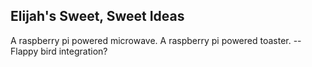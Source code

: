 ## Elijah's Sweet, Sweet Ideas
A raspberry pi powered microwave.
A raspberry pi powered toaster.
 -- Flappy bird integration?
